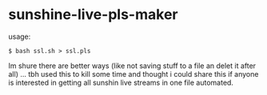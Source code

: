 # sunshine-live-pls-maker

usage: 
```
$ bash ssl.sh > ssl.pls  
```
Im shure there are better ways (like not saving stuff to a file an delet it after all) ... tbh used this to kill some time and thought i could share this if anyone is interested in getting all sunshin live streams in one file automated. 
